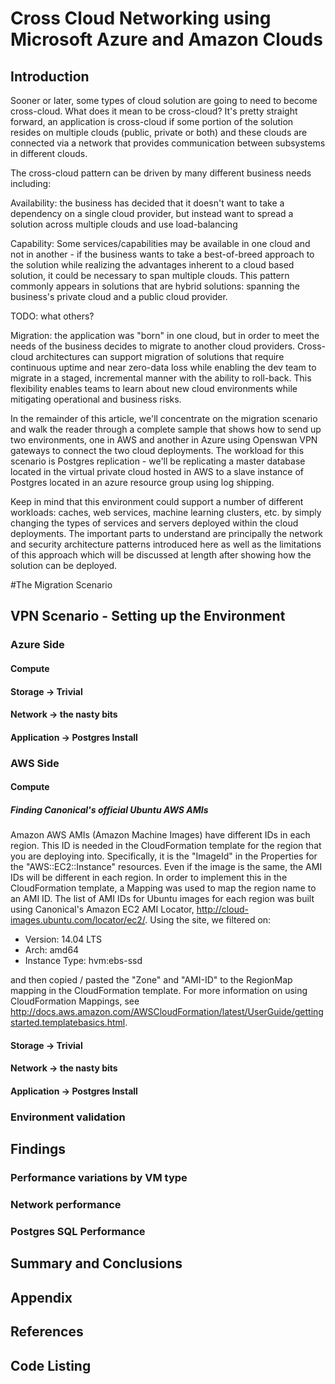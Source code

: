 <properties
   pageTitle="Cross Cloud Hybrid Networking using Azure and AWS"
   description="How to create a sample environment that demonstrates connectivity between environments that are deployed on Azure and AWS"
   services="service-name"
   documentationCenter="dev-center-name"
   authors="GitHub-alias-of-only-one-author"
   manager="manager-alias"
   editor=""/>

<tags
   ms.service="required"
   ms.devlang="may be required"
   ms.topic="article"
   ms.tgt_pltfrm="may be required"
   ms.workload="required"
   ms.date="mm/dd/yyyy"
   ms.author="Your MSFT alias or your full email address;semicolon separates two or more"/>

# Cross Cloud Networking using Microsoft Azure and Amazon Clouds

## Introduction

Sooner or later, some types of cloud solution are going to need to become cross-cloud.  What does it mean to be cross-cloud?  It's pretty straight forward, an application is cross-cloud if some portion of the solution resides on multiple clouds (public, private or both) and these clouds are connected via a network that provides communication between subsystems in different clouds.  

The cross-cloud pattern can be driven by many different business needs including:

Availability:  the business has decided that it doesn't want to take a dependency on a single cloud provider,  but instead want to spread a solution across multiple clouds and use load-balancing

Capability:  Some services/capabilities may be available in one cloud and not in another - if the business  wants to take a best-of-breed approach to the solution while realizing the advantages inherent to a cloud based solution, it could be necessary to span multiple clouds.  This pattern commonly appears in solutions that are hybrid solutions: spanning the business's private cloud and a public cloud provider.

TODO: what others?

Migration:  the application was "born" in one cloud, but in order to meet the needs of the business decides to migrate to another cloud providers.  Cross-cloud architectures can support migration of solutions that require continuous uptime and near zero-data loss while enabling the dev team to migrate in a staged, incremental manner with the ability to roll-back.  This flexibility enables teams to learn about new cloud environments while mitigating operational and business risks.  

In the remainder of this article, we'll concentrate on the migration scenario and walk the reader through a complete sample that shows how to send up two environments, one in AWS and another in Azure using Openswan VPN gateways to connect the two cloud deployments.  The workload for this scenario is Postgres replication - we'll be replicating a master database located in the virtual private cloud hosted in AWS to  a slave instance of Postgres located in an azure resource group using log shipping.

Keep in mind that this environment could support a number of different workloads:  caches, web services, machine learning clusters, etc. by simply changing the types of services and servers deployed within the cloud deployments.  The important parts to understand are principally  the network and security architecture patterns introduced here as well as the limitations of this approach which will be discussed at length after showing how the solution can be deployed.

#The Migration Scenario


## VPN Scenario - Setting up the Environment
###  Azure Side
####    Compute
####    Storage -> Trivial
#### Network -> the nasty bits
#### Application -> Postgres Install
### AWS Side
#### Compute
##### Finding Canonical's official Ubuntu AWS AMIs
Amazon AWS AMIs (Amazon Machine Images) have different IDs in each region.  This ID is needed in the CloudFormation template for the region that you are deploying into. Specifically, it is the "ImageId" in the Properties for the "AWS::EC2::Instance" resources. Even if the image is the same, the AMI IDs will be different in each region.  In order to implement this in the CloudFormation template, a Mapping was used to map the region name to an AMI ID. The list of AMI IDs for Ubuntu images for each region was built using Canonical's Amazon EC2 AMI Locator, http://cloud-images.ubuntu.com/locator/ec2/. Using the site, we filtered on: 
  * Version:  14.04 LTS
  * Arch:  amd64
  * Instance Type: hvm:ebs-ssd
  
and then copied / pasted the "Zone" and "AMI-ID" to the RegionMap mapping in the CloudFormation template. For more information on using CloudFormation Mappings, see http://docs.aws.amazon.com/AWSCloudFormation/latest/UserGuide/gettingstarted.templatebasics.html. 
 
#### Storage -> Trivial
#### Network -> the nasty bits
#### Application -> Postgres Install
### Environment validation
## Findings
### Performance variations by VM type
### Network performance
### Postgres SQL Performance
## Summary and Conclusions
## Appendix
## References
## Code Listing
